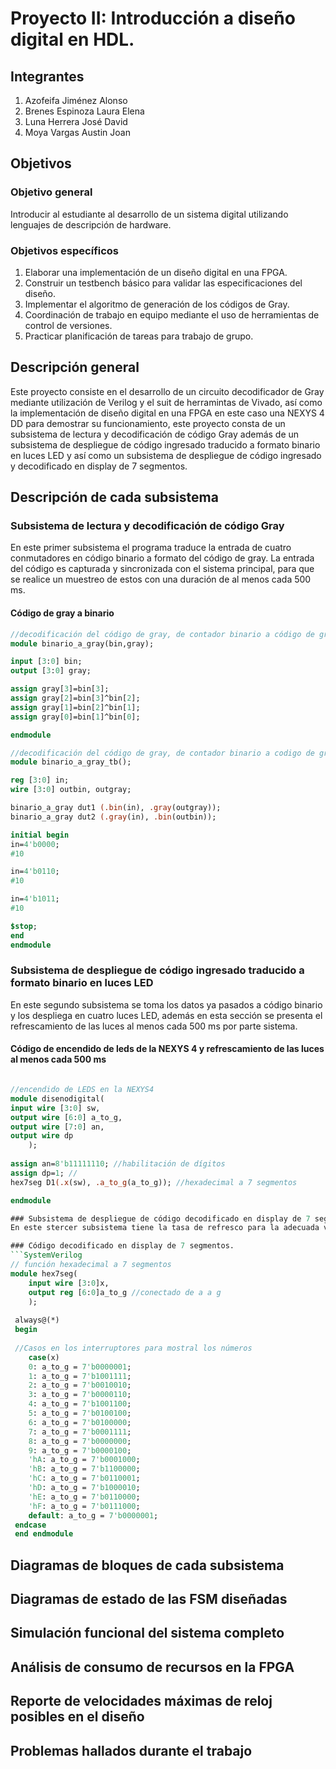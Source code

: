 # Proyecto II: Introducción a diseño digital en HDL.

## Integrantes
1. Azofeifa Jiménez Alonso
2. Brenes Espinoza Laura Elena
3. Luna Herrera José David
4. Moya Vargas Austin Joan

## Objetivos
### Objetivo general
Introducir al estudiante al desarrollo de un sistema digital utilizando lenguajes de descripción de hardware.

### Objetivos específicos
1. Elaborar una implementación de un diseño digital en una FPGA.
2. Construir un testbench básico para validar las especificaciones del diseño.
3. Implementar el algoritmo de generación de los códigos de Gray.
4. Coordinación de trabajo en equipo mediante el uso de herramientas de control de versiones.
5. Practicar planificación de tareas para trabajo de grupo.

## Descripción general
Este proyecto consiste en el desarrollo de un circuito decodificador de Gray mediante utilización de Verilog y el suit de herramintas de Vivado, así como la implementación de diseño digital en una FPGA en este caso una NEXYS 4 DD para demostrar su funcionamiento, este proyecto consta de un subsistema de lectura y decodificación de código Gray además de un subsistema de despliegue de código ingresado traducido a formato binario en luces LED y así como un subsistema de despliegue de código ingresado y decodificado en display de 7 segmentos.

## Descripción de cada subsistema
### Subsistema de lectura y decodificación de código Gray
En este primer subsistema el programa traduce la entrada de cuatro conmutadores en código binario a formato del código de gray. La entrada del código es capturada y sincronizada con el sistema principal, para que se realice un muestreo de estos con una  duración de al menos cada 500 ms.

#### Código de gray a binario 
```SystemVerilog
//decodificación del código de gray, de contador binario a código de gray
module binario_a_gray(bin,gray);

input [3:0] bin;
output [3:0] gray;

assign gray[3]=bin[3];
assign gray[2]=bin[3]^bin[2];
assign gray[1]=bin[2]^bin[1];
assign gray[0]=bin[1]^bin[0];

endmodule

//decodificación del código de gray, de contador binario a codigo de gray
module binario_a_gray_tb();

reg [3:0] in;
wire [3:0] outbin, outgray;

binario_a_gray dut1 (.bin(in), .gray(outgray));
binario_a_gray dut2 (.gray(in), .bin(outbin));

initial begin
in=4'b0000;
#10

in=4'b0110;
#10

in=4'b1011;
#10

$stop;
end
endmodule
```


### Subsistema de despliegue de código ingresado traducido a formato binario en luces LED
En este segundo subsistema se toma los datos ya pasados a código binario y los despliega en cuatro luces LED, además en esta sección se presenta el refrescamiento de las luces al menos cada 500 ms por parte sistema.

#### Código de encendido de leds de la NEXYS 4 y refrescamiento de las luces al menos cada 500 ms
```SystemVerilog

//encendido de LEDS en la NEXYS4
module disenodigital(
input wire [3:0] sw,
output wire [6:0] a_to_g,
output wire [7:0] an,
output wire dp
    );
 
assign an=8'b11111110; //habilitación de dígitos
assign dp=1; //
hex7seg D1(.x(sw), .a_to_g(a_to_g)); //hexadecimal a 7 segmentos

endmodule

### Subsistema de despliegue de código decodificado en display de 7 segmentos.
En este stercer subsistema tiene la tasa de refresco para la adecuada visualización, se toma los datos en código binario anteriormente ralizado y se procede a desplegar los dispositivos 7 segmentos disponibles.

### Código decodificado en display de 7 segmentos. 
```SystemVerilog
// función hexadecimal a 7 segmentos
module hex7seg(
    input wire [3:0]x,
    output reg [6:0]a_to_g //conectado de a a g
    );
    
 always@(*)
 begin
 
 //Casos en los interruptores para mostral los números
    case(x)
    0: a_to_g = 7'b0000001;
    1: a_to_g = 7'b1001111;
    2: a_to_g = 7'b0010010;
    3: a_to_g = 7'b0000110;
    4: a_to_g = 7'b1001100;
    5: a_to_g = 7'b0100100;
    6: a_to_g = 7'b0100000;
    7: a_to_g = 7'b0001111;
    8: a_to_g = 7'b0000000;
    9: a_to_g = 7'b0000100;
    'hA: a_to_g = 7'b0001000;
    'hB: a_to_g = 7'b1100000;
    'hC: a_to_g = 7'b0110001;
    'hD: a_to_g = 7'b1000010;
    'hE: a_to_g = 7'b0110000;
    'hF: a_to_g = 7'b0111000;
    default: a_to_g = 7'b0000001;
 endcase
 end endmodule    
```

## Diagramas de bloques de cada subsistema


## Diagramas de estado de las FSM diseñadas


## Simulación funcional del sistema completo


## Análisis de consumo de recursos en la FPGA


## Reporte de velocidades máximas de reloj posibles en el diseño



## Problemas hallados durante el trabajo

